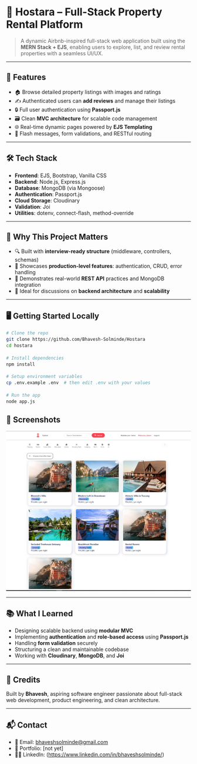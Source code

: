 # 🏡 Hostara – Full-Stack Property Rental Platform

> A dynamic Airbnb-inspired full-stack web application built using the **MERN Stack + EJS**, enabling users to explore, list, and review rental properties with a seamless UI/UX.

---

## 🚀 Features

- 🏠 Browse detailed property listings with images and ratings  
- ✍️ Authenticated users can **add reviews** and manage their listings  
- 🔒 Full user authentication using **Passport.js**  
- 🗃️ Clean **MVC architecture** for scalable code management  
- 🌐 Real-time dynamic pages powered by **EJS Templating**  
- 🌟 Flash messages, form validations, and RESTful routing  

---

## 🛠️ Tech Stack

- **Frontend**: EJS, Bootstrap, Vanilla CSS  
- **Backend**: Node.js, Express.js  
- **Database**: MongoDB (via Mongoose)  
- **Authentication**: Passport.js  
- **Cloud Storage**: Cloudinary  
- **Validation**: Joi  
- **Utilities**: dotenv, connect-flash, method-override  

---

## 🧠 Why This Project Matters

- 🔍 Built with **interview-ready structure** (middleware, controllers, schemas)  
- 🧱 Showcases **production-level features**: authentication, CRUD, error handling  
- 🔗 Demonstrates real-world **REST API** practices and MongoDB integration  
- 🧩 Ideal for discussions on **backend architecture** and **scalability**  

---

## 🖥️ Getting Started Locally

```bash
# Clone the repo
git clone https://github.com/Bhavesh-Solminde/Hostara
cd hostara

# Install dependencies
npm install

# Setup environment variables
cp .env.example .env  # then edit .env with your values

# Run the app
node app.js
```
## 📸 Screenshots

![Homepage UI](./public/screenshot.png)

---

## 📚 What I Learned

- Designing scalable backend using **modular MVC**  
- Implementing **authentication** and **role-based access** using **Passport.js**
- Handling **form validation** securely  
- Structuring a clean and maintainable codebase  
- Working with **Cloudinary**, **MongoDB**, and **Joi**  

---

## 📇 Credits

Built by **Bhavesh**, aspiring software engineer passionate about full-stack web development, product engineering, and clean architecture.


---

## 📬 Contact

- 📧 Email: bhaveshsolminde@gmail.com 
- 💼 Portfolio: [not yet]
- 🧑‍💻 LinkedIn: (https://www.linkedin.com/in/bhaveshsolminde/)
